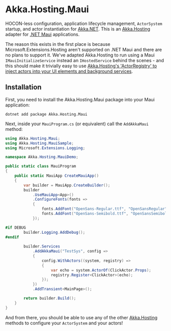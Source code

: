 # Akka.Hosting.Maui

HOCON-less configuration, application lifecycle management, `ActorSystem` startup, and actor instantiation for [Akka.NET](https://getakka.net/). This is an [Akka.Hosting](https://github.com/akkadotnet/Akka.Hosting) adapter for [.NET Maui](https://dotnet.microsoft.com/en-us/apps/maui) applications.

The reason this exists in the first place is because Microsoft.Extensions.Hosting aren't supported on .NET Maui and there are no plans to support it. We've adapted Akka.Hosting to run using a Maui `IMauiInitializeService` instead an `IHostedService` behind the scenes - and this should make it trivially easy to use [Akka.Hosting's 'ActorRegistry' to inject actors into your UI elements and background services](https://github.com/akkadotnet/Akka.Hosting#dependency-injection-outside-and-inside-akkanet).

## Installation

First, you need to install the Akka.Hosting.Maui package into your Maui application:

```shell
dotnet add package Akka.Hosting.Maui
```

Next, inside your `MauiProgram.cs` (or equivalent) call the `AddAkkaMaui` method:

```csharp
using Akka.Hosting.Maui;
using Akka.Hosting.MauiSample;
using Microsoft.Extensions.Logging;

namespace Akka.Hosting.MauiDemo;

public static class MauiProgram
{
    public static MauiApp CreateMauiApp()
    {
        var builder = MauiApp.CreateBuilder();
        builder
            .UseMauiApp<App>()
            .ConfigureFonts(fonts =>
            {
                fonts.AddFont("OpenSans-Regular.ttf", "OpenSansRegular");
                fonts.AddFont("OpenSans-Semibold.ttf", "OpenSansSemibold");
            });

#if DEBUG
        builder.Logging.AddDebug();
#endif
        
        builder.Services
            .AddAkkaMaui("TestSys", config =>
            {
                config.WithActors((system, registry) =>
                {
                    var echo = system.ActorOf(ClickActor.Props);
                    registry.Register<ClickActor>(echo);
                });
            })
            .AddTransient<MainPage>();

        return builder.Build();
    }
}
```

And from there, you should be able to use any of the other [Akka.Hosting](https://github.com/akkadotnet/Akka.Hosting) methods to configure your `ActorSystem` and your actors!
